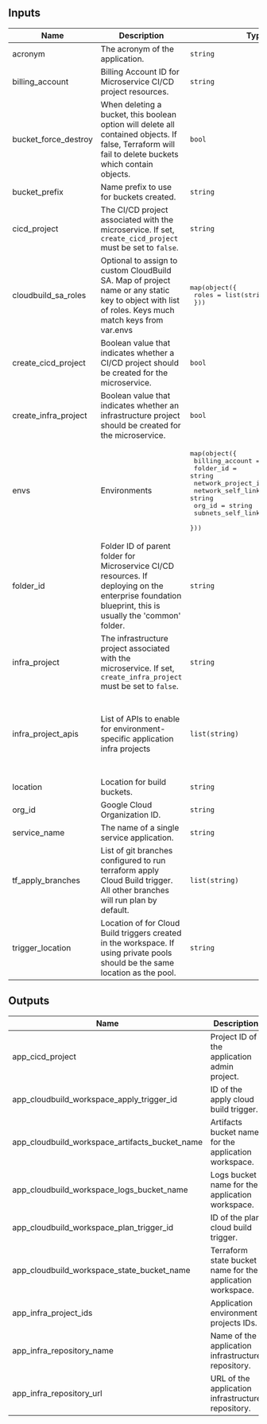 <!-- BEGINNING OF PRE-COMMIT-TERRAFORM DOCS HOOK -->
## Inputs

| Name | Description | Type | Default | Required |
|------|-------------|------|---------|:--------:|
| acronym | The acronym of the application. | `string` | n/a | yes |
| billing\_account | Billing Account ID for Microservice CI/CD project resources. | `string` | n/a | yes |
| bucket\_force\_destroy | When deleting a bucket, this boolean option will delete all contained objects. If false, Terraform will fail to delete buckets which contain objects. | `bool` | `false` | no |
| bucket\_prefix | Name prefix to use for buckets created. | `string` | `"bkt"` | no |
| cicd\_project | The CI/CD project associated with the microservice. If set, `create_cicd_project` must be set to `false`. | `string` | n/a | yes |
| cloudbuild\_sa\_roles | Optional to assign to custom CloudBuild SA. Map of project name or any static key to object with list of roles. Keys much match keys from var.envs | <pre>map(object({<br>    roles = list(string)<br>  }))</pre> | `{}` | no |
| create\_cicd\_project | Boolean value that indicates whether a CI/CD project should be created for the microservice. | `bool` | n/a | yes |
| create\_infra\_project | Boolean value that indicates whether an infrastructure project should be created for the microservice. | `bool` | n/a | yes |
| envs | Environments | <pre>map(object({<br>    billing_account    = string<br>    folder_id          = string<br>    network_project_id = string<br>    network_self_link  = string<br>    org_id             = string<br>    subnets_self_links = list(string)<br>  }))</pre> | n/a | yes |
| folder\_id | Folder ID of parent folder for Microservice CI/CD resources. If deploying on the enterprise foundation blueprint, this is usually the 'common' folder. | `string` | n/a | yes |
| infra\_project | The infrastructure project associated with the microservice. If set, `create_infra_project` must be set to `false`. | `string` | n/a | yes |
| infra\_project\_apis | List of APIs to enable for environment-specific application infra projects | `list(string)` | <pre>[<br>  "iam.googleapis.com",<br>  "cloudresourcemanager.googleapis.com",<br>  "serviceusage.googleapis.com",<br>  "cloudbilling.googleapis.com"<br>]</pre> | no |
| location | Location for build buckets. | `string` | `"us-central1"` | no |
| org\_id | Google Cloud Organization ID. | `string` | n/a | yes |
| service\_name | The name of a single service application. | `string` | `"demo-app"` | no |
| tf\_apply\_branches | List of git branches configured to run terraform apply Cloud Build trigger. All other branches will run plan by default. | `list(string)` | <pre>[<br>  "development",<br>  "nonproduction",<br>  "production"<br>]</pre> | no |
| trigger\_location | Location of for Cloud Build triggers created in the workspace. If using private pools should be the same location as the pool. | `string` | `"global"` | no |

## Outputs

| Name | Description |
|------|-------------|
| app\_cicd\_project | Project ID of the application admin project. |
| app\_cloudbuild\_workspace\_apply\_trigger\_id | ID of the apply cloud build trigger. |
| app\_cloudbuild\_workspace\_artifacts\_bucket\_name | Artifacts bucket name for the application workspace. |
| app\_cloudbuild\_workspace\_logs\_bucket\_name | Logs bucket name for the application workspace. |
| app\_cloudbuild\_workspace\_plan\_trigger\_id | ID of the plan cloud build trigger. |
| app\_cloudbuild\_workspace\_state\_bucket\_name | Terraform state bucket name for the application workspace. |
| app\_infra\_project\_ids | Application environment projects IDs. |
| app\_infra\_repository\_name | Name of the application infrastructure repository. |
| app\_infra\_repository\_url | URL of the application infrastructure repository. |

<!-- END OF PRE-COMMIT-TERRAFORM DOCS HOOK -->
